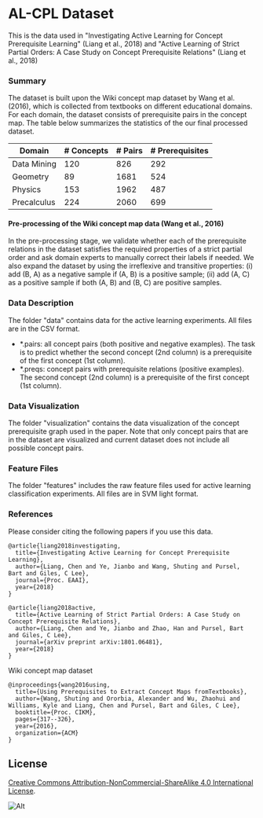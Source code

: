 # AL-CPL Dataset
This is the data used in "Investigating Active Learning for Concept Prerequisite Learning" (Liang et al., 2018) and "Active Learning of Strict Partial Orders: A Case Study on Concept Prerequisite Relations" (Liang et al., 2018)

### Summary
The dataset is built upon the Wiki concept map dataset by Wang et al. (2016), which is collected from textbooks on different educational domains. For each domain, the dataset consists of prerequisite pairs in the concept map. The table below summarizes the statistics of the our final processed dataset.

Domain | # Concepts | # Pairs | # Prerequisites 
 ---   | --- | --- | ---
 Data Mining | 120 | 826 | 292
 Geometry | 89 | 1681 | 524
 Physics | 153 | 1962 | 487
 Precalculus | 224 | 2060 | 699

#### Pre-processing of the Wiki concept map data (Wang et al., 2016)
In the pre-processing stage, we validate whether each of the prerequisite relations in the dataset satisfies the required properties of a strict partial order and ask domain experts to manually correct their labels if needed. We also expand the dataset by using the irreflexive and transitive properties: (i) add (B, A) as a negative sample if (A, B) is a positive sample; (ii) add (A, C) as a positive sample if both (A, B) and (B, C) are positive samples. 

### Data Description
The folder "data" contains data for the active learning experiments. All files are in the CSV format. 

- *.pairs: all concept pairs (both positive and negative examples). The task is to predict whether the second concept (2nd column) is a prerequisite of the first concept (1st column).
- *.preqs: concept pairs with prerequisite relations (positive examples). The second concept (2nd column) is a prerequisite of the first concept (1st column).

### Data Visualization
The folder "visualization" contains the data visualization of the concept prerequisite graph used in the paper. Note that only concept pairs that are in the dataset are visualized and current dataset does not include all possible concept pairs.

### Feature Files
The folder "features" includes the raw feature files used for active learning classification experiments. All files are in SVM light format.

### References
Please consider citing the following papers if you use this data.
```
@article{liang2018investigating,
  title={Investigating Active Learning for Concept Prerequisite Learning},
  author={Liang, Chen and Ye, Jianbo and Wang, Shuting and Pursel, Bart and Giles, C Lee},
  journal={Proc. EAAI},
  year={2018}
}

@article{liang2018active,
  title={Active Learning of Strict Partial Orders: A Case Study on Concept Prerequisite Relations},
  author={Liang, Chen and Ye, Jianbo and Zhao, Han and Pursel, Bart and Giles, C Lee},
  journal={arXiv preprint arXiv:1801.06481},
  year={2018}
}
```
Wiki concept map dataset
```
@inproceedings{wang2016using,
  title={Using Prerequisites to Extract Concept Maps fromTextbooks},
  author={Wang, Shuting and Ororbia, Alexander and Wu, Zhaohui and Williams, Kyle and Liang, Chen and Pursel, Bart and Giles, C Lee},
  booktitle={Proc. CIKM},
  pages={317--326},
  year={2016},
  organization={ACM}
}
```
## License
[Creative Commons Attribution-NonCommercial-ShareAlike 4.0 International License](http://creativecommons.org/licenses/by-nc-sa/4.0/). 

![Alt](https://i.creativecommons.org/l/by-nc-sa/4.0/88x31.png)
